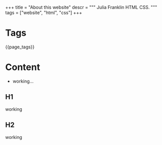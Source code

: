 +++
title = "About this website"
descr = """
    Julia Franklin HTML CSS.
    """
tags = ["website", "html", "css"]
+++


# Tags
{{page_tags}}



# Content
- working...

## H1
working

## H2
working